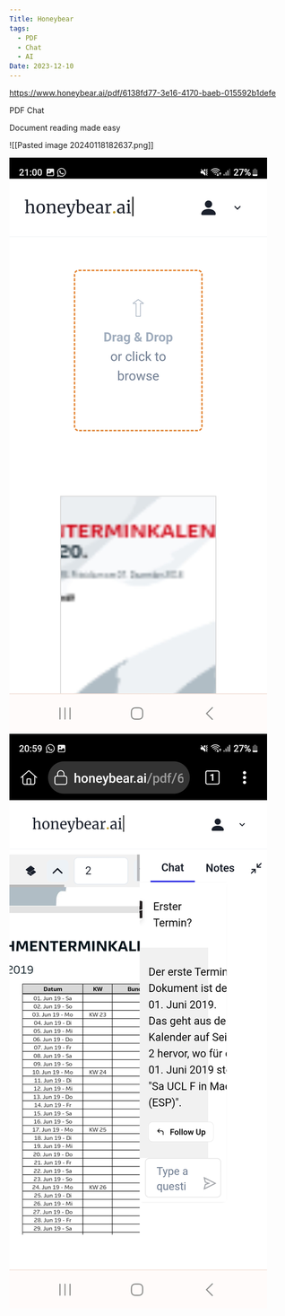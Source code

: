 ```yaml
---
Title: Honeybear
tags:
  - PDF
  - Chat
  - AI
Date: 2023-12-10
---
```

https://www.honeybear.ai/pdf/6138fd77-3e16-4170-baeb-015592b1defe

PDF Chat 

Document reading made easy

![[Pasted image 20240118182637.png]]


![](../_asset/Screenshot_20231210_210055_Kiwi%20Browser.jpg)![](../_asset/Screenshot_20231210_205957_Kiwi%20Browser.jpg)
